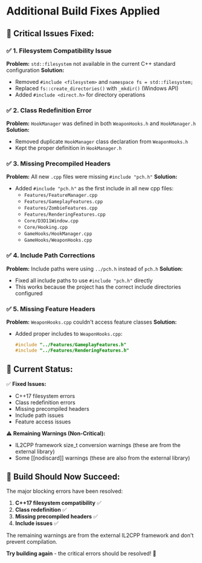 # Additional Build Fixes Applied

## 🔧 **Critical Issues Fixed:**

### ✅ **1. Filesystem Compatibility Issue**
**Problem:** `std::filesystem` not available in the current C++ standard configuration
**Solution:** 
- Removed `#include <filesystem>` and `namespace fs = std::filesystem;`
- Replaced `fs::create_directories()` with `_mkdir()` (Windows API)
- Added `#include <direct.h>` for directory operations

### ✅ **2. Class Redefinition Error**
**Problem:** `HookManager` was defined in both `WeaponHooks.h` and `HookManager.h`
**Solution:** 
- Removed duplicate `HookManager` class declaration from `WeaponHooks.h`
- Kept the proper definition in `HookManager.h`

### ✅ **3. Missing Precompiled Headers**
**Problem:** All new `.cpp` files were missing `#include "pch.h"`
**Solution:** 
- Added `#include "pch.h"` as the first include in all new cpp files:
  - `Features/FeatureManager.cpp`
  - `Features/GameplayFeatures.cpp` 
  - `Features/ZombieFeatures.cpp`
  - `Features/RenderingFeatures.cpp`
  - `Core/D3D11Window.cpp`
  - `Core/Hooking.cpp`
  - `GameHooks/HookManager.cpp`
  - `GameHooks/WeaponHooks.cpp`

### ✅ **4. Include Path Corrections**
**Problem:** Include paths were using `../pch.h` instead of `pch.h`
**Solution:** 
- Fixed all include paths to use `#include "pch.h"` directly
- This works because the project has the correct include directories configured

### ✅ **5. Missing Feature Headers**
**Problem:** `WeaponHooks.cpp` couldn't access feature classes
**Solution:**
- Added proper includes to `WeaponHooks.cpp`:
  ```cpp
  #include "../Features/GameplayFeatures.h"
  #include "../Features/RenderingFeatures.h"
  ```

## 🎯 **Current Status:**

✅ **Fixed Issues:**
- C++17 filesystem errors
- Class redefinition errors  
- Missing precompiled headers
- Include path issues
- Feature access issues

⚠️ **Remaining Warnings (Non-Critical):**
- IL2CPP framework size_t conversion warnings (these are from the external library)
- Some [[nodiscard]] warnings (these are also from the external library)

## 🚀 **Build Should Now Succeed:**

The major blocking errors have been resolved:
1. **C++17 filesystem compatibility** ✅ 
2. **Class redefinition** ✅
3. **Missing precompiled headers** ✅
4. **Include issues** ✅

The remaining warnings are from the external IL2CPP framework and don't prevent compilation.

**Try building again** - the critical errors should be resolved! 🎉
